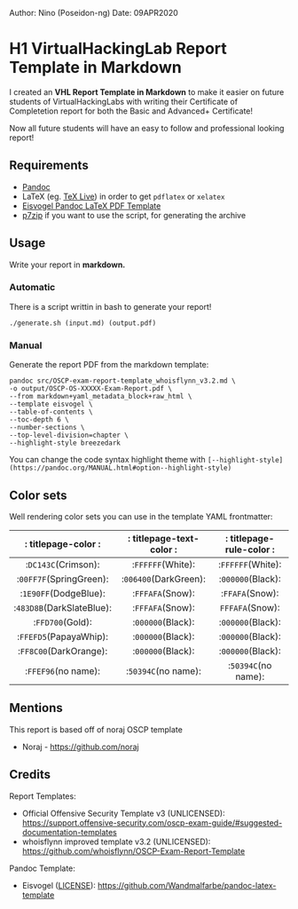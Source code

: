 Author: Nino (Poseidon-ng)
Date: 09APR2020

# H1 VirtualHackingLab Report Template in Markdown

I created an **VHL Report Template in Markdown** to make it easier on future students of VirtualHackingLabs with writing their Certificate of Completetion report for both the Basic and Advanced+ Certificate!

Now all future students will have an easy to follow and professional looking report!

## Requirements

- [Pandoc](https://pandoc.org/installing.html)
- LaTeX (eg. [TeX Live](http://www.tug.org/texlive/)) in order to get ```pdflatex``` or ```xelatex```
- [Eisvogel Pandoc LaTeX PDF Template](https://github.com/Wandmalfarbe/pandoc-latex-template#installation)
- [p7zip](http://p7zip.sourceforge.net/) if you want to use the script, for generating the archive

## Usage
Write your report in **markdown.**

### Automatic
There is a script writtin in bash to generate your report!

```./generate.sh (input.md) (output.pdf)```

### Manual
Generate the report PDF from the markdown template:
```
pandoc src/OSCP-exam-report-template_whoisflynn_v3.2.md \
-o output/OSCP-OS-XXXXX-Exam-Report.pdf \
--from markdown+yaml_metadata_block+raw_html \
--template eisvogel \
--table-of-contents \
--toc-depth 6 \
--number-sections \
--top-level-division=chapter \
--highlight-style breezedark
```
You can change the code syntax highlight theme with ```[--highlight-style](https://pandoc.org/MANUAL.html#option--highlight-style)```

## Color sets
Well rendering color sets you can use in the template YAML frontmatter:

|: titlepage-color :|: titlepage-text-color :|: titlepage-rule-color :|
|:---------------:|:--------------------:|:--------------------:|
|:```DC143C```(Crimson):|:```FFFFFF```(White):|:```FFFFFF```(White):|
|:```00FF7F```(SpringGreen):|:```006400```(DarkGreen):|:```000000```(Black):|
|:```1E90FF```(DodgeBlue):|:```FFFAFA```(Snow):|:```FFAFA```(Snow):|
|:```483D8B```(DarkSlateBlue):|:```FFFAFA```(Snow):|```FFFAFA```(Snow):|
|:```FFD700```(Gold):|:```000000```(Black):|:```000000```(Black):|
|:```FFEFD5```(PapayaWhip):|:```000000```(Black):|:```000000```(Black):|
|:```FF8C00```(DarkOrange):|:```000000```(Black):|:```000000```(Black):|
|:```FFEF96```(no name):|:```50394C```(no name):|:```50394C```(no name):|

## Mentions

This report is based off of noraj OSCP template
- Noraj - https://github.com/noraj

## Credits

Report Templates:

- Official Offensive Security Template v3 (UNLICENSED): https://support.offensive-security.com/oscp-exam-guide/#suggested-documentation-templates
- whoisflynn improved template v3.2 (UNLICENSED): https://github.com/whoisflynn/OSCP-Exam-Report-Template

Pandoc Template:

- Eisvogel ([LICENSE](https://github.com/Wandmalfarbe/pandoc-latex-template/blob/master/LICENSE)): https://github.com/Wandmalfarbe/pandoc-latex-template

